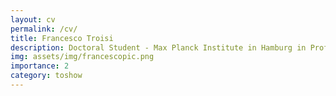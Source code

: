 ```yaml
---
layout: cv
permalink: /cv/
title: Francesco Troisi
description: Doctoral Student - Max Planck Institute in Hamburg in Prof. Rubio's group
img: assets/img/francescopic.png
importance: 2
category: toshow
---
```



